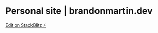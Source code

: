# Personal site | brandonmartin.dev

[Edit on StackBlitz ⚡️](https://stackblitz.com/edit/github-8pmvdw)
